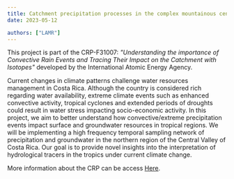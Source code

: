 ```yaml
---
title: Catchment precipitation processes in the complex mountainous central region of Costa Rica
date: 2023-05-12

authors: ["LAMR"]
---
```


This project is part of the CRP-F31007: *"Understanding the importance of Convective Rain Events and Tracing Their Impact on the Catchment with Isotopes"* developed by the International Atomic Energy Agency.

<!--more-->

Current changes in climate patterns challenge water resources management in Costa Rica. Although the country is considered rich regarding water availability, extreme climate events such as enhanced convective activity, tropical cyclones and extended periods of droughts could result in water stress impacting socio-economic activity. In this project, we aim to better understand how convective/extreme precipitation events impact surface and groundwater resources in tropical regions. We will be implementing a high frequency temporal sampling network of precipitation and groundwater in the northern region of the Central Valley of Costa Rica. Our goal is to provide novel insights into the interpretation of hydrological tracers in the tropics under current climate change.

More information about the CRP can be access [Here](https://www.iaea.org/newscenter/news/new-crp-understanding-the-importance-of-convective-rain-events-and-tracing-their-impact-on-the-catchment-with-isotopes-f31007).